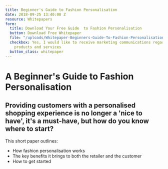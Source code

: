 ```yaml
---
title: Beginner's Guide to Fashion Personalisation
date: 2018-09-25 13:40:00 Z
resource: Whitepapers
form:
  title: Download Your Free Guide  to Fashion Personalisation
  button: Download Free Whitepaper
  file: "/uploads/Whitepaper-Beginners-Guide-To-Fashion-Personalisation.pdf"
  checkbox: Yes, I would like to receive marketing communications regarding Dressipi
    products and services
  button_class: whitepaper
---
```


# A Beginner's Guide to Fashion Personalisation

## Providing customers with a personalised shopping experience is no longer a 'nice to have', it's a must-have, but how do you know where to start?

This short paper outlines:

* How fashion personalisation works
* The key benefits it brings to both the retailer and the customer
* How to get started